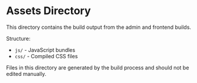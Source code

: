 # Assets Directory

This directory contains the build output from the admin and frontend builds.

Structure:
- `js/` - JavaScript bundles
- `css/` - Compiled CSS files

Files in this directory are generated by the build process and should not be edited manually.
